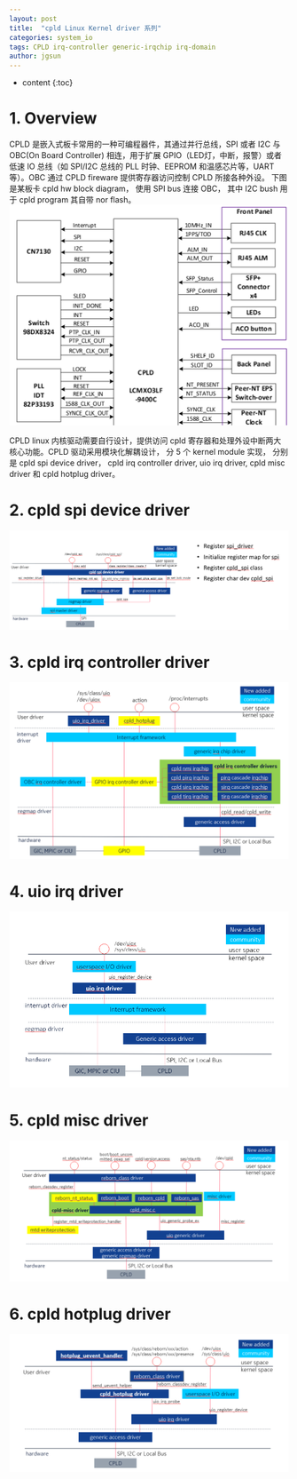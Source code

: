 ```yaml
---
layout: post
title:  "cpld Linux Kernel driver 系列"
categories: system_io
tags: CPLD irq-controller generic-irqchip irq-domain
author: jgsun
---
```



* content
{:toc}

# 1. Overview
CPLD 是嵌入式板卡常用的一种可编程器件，其通过并行总线，SPI 或者 I2C 与 OBC(On Board Controller) 相连，用于扩展 GPIO（LED灯，中断，报警）或者低速 IO 总线（如 SPI/I2C 总线的 PLL 时钟、EEPROM 和温感芯片等，UART 等）。OBC 通过 CPLD fireware 提供寄存器访问控制 CPLD 所接各种外设。
下图是某板卡 cpld hw block diagram， 使用 SPI bus 连接 OBC， 其中 I2C bush 用于 cpld program 其自带 nor flash。
![image](/images/posts/cpld/cpld-hw-block.png)












CPLD linux 内核驱动需要自行设计，提供访问 cpld 寄存器和处理外设中断两大核心功能。CPLD 驱动采用模块化解耦设计， 分 5 个 kernel module 实现， 分别是 cpld spi device driver， cpld irq controller driver, uio irq driver, cpld misc driver 和 cpld hotplug driver。
# 2. cpld spi device driver
![image](/images/posts/cpld/cpld-spi-dev.png)

# 3. cpld irq controller driver
![image](/images/posts/cpld/cpld-irq-controller.png)

# 4. uio irq driver
![image](/images/posts/cpld/uio-irq.png)

# 5. cpld misc driver
![image](/images/posts/cpld/cpld-misc.png)

# 6. cpld hotplug driver
![image](/images/posts/cpld/cpld-hotplug.png)








